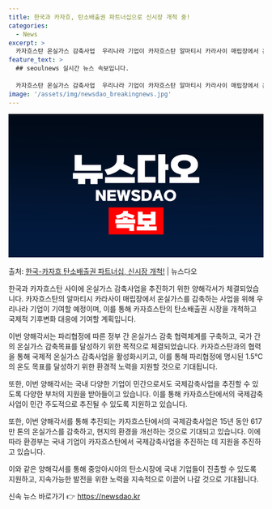 ```yaml
---
title: 한국과 카자흐, 탄소배출권 파트너십으로 신시장 개척 중!
categories:
  - News
excerpt: >
  카자흐스탄 온실가스 감축사업  우리나라 기업이 카자흐스탄 알마티시 카라사이 매립장에서 온실가스 감축사업을 본…
feature_text: >
  ## seoulnews 실시간 뉴스 속보입니다.

  카자흐스탄 온실가스 감축사업  우리나라 기업이 카자흐스탄 알마티시 카라사이 매립장에서 온실가스 감축사업을 본…
image: '/assets/img/newsdao_breakingnews.jpg'
---
```


![뉴스다오 속보](/assets/img/newsdao_breakingnews.jpg)

<p>출처: <a href="https://newsdao.kr/4220" rel="dofollow">한국-카자흐 탄소배출권 파트너십, 신시장 개척!</a> | 뉴스다오</p>

한국과 카자흐스탄 사이에 온실가스 감축사업을 추진하기 위한 양해각서가 체결되었습니다. 카자흐스탄의 알마티시 카라사이 매립장에서 온실가스를 감축하는 사업을 위해 우리나라 기업이 기여할 예정이며, 이를 통해 카자흐스탄의 탄소배출권 시장을 개척하고 국제적 기후변화 대응에 기여할 계획입니다.

이번 양해각서는 파리협정에 따른 정부 간 온실가스 감축 협력체계를 구축하고, 국가 간의 온실가스 감축목표를 달성하기 위한 목적으로 체결되었습니다. 카자흐스탄과의 협력을 통해 국제적 온실가스 감축사업을 활성화시키고, 이를 통해 파리협정에 명시된 1.5℃의 온도 목표를 달성하기 위한 환경적 노력을 지원할 것으로 기대됩니다.

또한, 이번 양해각서는 국내 다양한 기업이 민간으로서도 국제감축사업을 추진할 수 있도록 다양한 부처의 지원을 받아들이고 있습니다. 이를 통해 카자흐스탄에서의 국제감축사업이 민간 주도적으로 추진될 수 있도록 지원하고 있습니다.

또한, 이번 양해각서를 통해 추진되는 카자흐스탄에서의 국제감축사업은 15년 동안 617만 톤의 온실가스를 감축하고, 현지의 환경을 개선하는 것으로 기대되고 있습니다. 이에 따라 환경부는 국내 기업이 카자흐스탄에서 국제감축사업을 추진하는 데 지원을 추진하고 있습니다.

이와 같은 양해각서를 통해 중앙아시아의 탄소시장에 국내 기업들이 진출할 수 있도록 지원하고, 지속가능한 발전을 위한 노력을 지속적으로 이끌어 나갈 것으로 기대됩니다. 

신속 뉴스 바로가기 👉 <a href="https://newsdao.kr" rel="dofollow">https://newsdao.kr</a>


